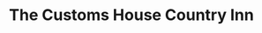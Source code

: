 ---
title: "The Customs House Country Inn"
address: "25-27, Main St, Belcoo, Enniskillen, Co. Fermanagh BT93 5FB"
tel: "028 6638 6285"
county: "Fermanagh"
category: "Hotels"
type: "Content"
lat: "54.295753"
lng: "-7.871981"
---